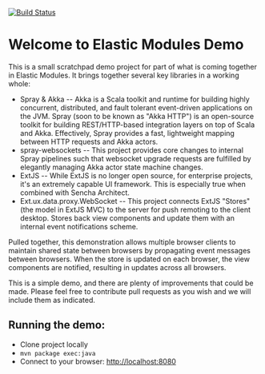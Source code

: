 [![Build Status](https://travis-ci.org/elasticmodules/demo.svg?branch=master)](https://travis-ci.org/elasticmodules/demo)
# Welcome to Elastic Modules Demo

This is a small scratchpad demo project for part of what is coming together in Elastic Modules.  It brings together
several key libraries in a working whole:

* Spray & Akka -- Akka is a Scala toolkit and runtime for building highly concurrent, distributed, and fault tolerant
event-driven applications on the JVM. Spray (soon to be known as "Akka HTTP") is an open-source toolkit for building
REST/HTTP-based integration layers on top of Scala and Akka.  Effectively, Spray provides a fast, lightweight mapping
between HTTP requests and Akka actors.
* spray-websockets -- This project provides core changes to internal Spray pipelines such that websocket upgrade requests
are fulfilled by elegantly managing Akka actor state machine changes.
* ExtJS -- While ExtJS is no longer open source, for enterprise projects, it's an extremely capable UI framework.
This is especially true when combined with Sencha Architect.
* Ext.ux.data.proxy.WebSocket -- This project connects ExtJS "Stores" (the model in ExtJS MVC) to the server for push
remoting to the client desktop.  Stores back view components and update them with an internal event notifications scheme.

Pulled together, this demonstration allows multiple browser clients to maintain shared state between browsers by propagating
event messages between browsers.  When the store is updated on each browser, the view components are notified, resulting
in updates across all browsers.

This is a simple demo, and there are plenty of improvements that could be made.  Please feel free to contribute
pull requests as you wish and we will include them as indicated.

## Running the demo:

* Clone project locally
* ```mvn package exec:java```
* Connect to your browser: [http://localhost:8080](http://localhost:8080)
